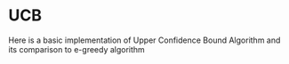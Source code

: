 # UCB
Here is a basic implementation of Upper Confidence Bound Algorithm and its comparison to e-greedy algorithm
